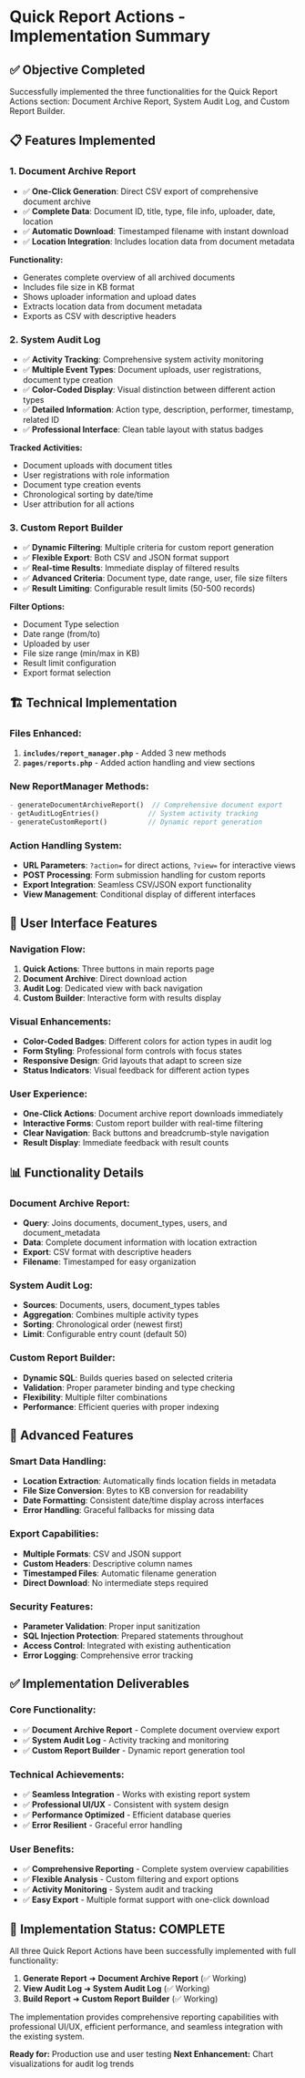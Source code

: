 # Quick Report Actions - Implementation Summary

## ✅ **Objective Completed**
Successfully implemented the three functionalities for the Quick Report Actions section: Document Archive Report, System Audit Log, and Custom Report Builder.

## 📋 **Features Implemented**

### 1. **Document Archive Report**
- ✅ **One-Click Generation**: Direct CSV export of comprehensive document archive
- ✅ **Complete Data**: Document ID, title, type, file info, uploader, date, location
- ✅ **Automatic Download**: Timestamped filename with instant download
- ✅ **Location Integration**: Includes location data from document metadata

**Functionality:**
- Generates complete overview of all archived documents
- Includes file size in KB format
- Shows uploader information and upload dates
- Extracts location data from document metadata
- Exports as CSV with descriptive headers

### 2. **System Audit Log**
- ✅ **Activity Tracking**: Comprehensive system activity monitoring
- ✅ **Multiple Event Types**: Document uploads, user registrations, document type creation
- ✅ **Color-Coded Display**: Visual distinction between different action types
- ✅ **Detailed Information**: Action type, description, performer, timestamp, related ID
- ✅ **Professional Interface**: Clean table layout with status badges

**Tracked Activities:**
- Document uploads with document titles
- User registrations with role information
- Document type creation events
- Chronological sorting by date/time
- User attribution for all actions

### 3. **Custom Report Builder**
- ✅ **Dynamic Filtering**: Multiple criteria for custom report generation
- ✅ **Flexible Export**: Both CSV and JSON format support
- ✅ **Real-time Results**: Immediate display of filtered results
- ✅ **Advanced Criteria**: Document type, date range, user, file size filters
- ✅ **Result Limiting**: Configurable result limits (50-500 records)

**Filter Options:**
- Document Type selection
- Date range (from/to)
- Uploaded by user
- File size range (min/max in KB)
- Result limit configuration
- Export format selection

## 🏗️ **Technical Implementation**

### **Files Enhanced:**
1. **`includes/report_manager.php`** - Added 3 new methods
2. **`pages/reports.php`** - Added action handling and view sections

### **New ReportManager Methods:**
```php
- generateDocumentArchiveReport()  // Comprehensive document export
- getAuditLogEntries()            // System activity tracking
- generateCustomReport()          // Dynamic report generation
```

### **Action Handling System:**
- **URL Parameters**: `?action=` for direct actions, `?view=` for interactive views
- **POST Processing**: Form submission handling for custom reports
- **Export Integration**: Seamless CSV/JSON export functionality
- **View Management**: Conditional display of different interfaces

## 🎨 **User Interface Features**

### **Navigation Flow:**
1. **Quick Actions**: Three buttons in main reports page
2. **Document Archive**: Direct download action
3. **Audit Log**: Dedicated view with back navigation
4. **Custom Builder**: Interactive form with results display

### **Visual Enhancements:**
- **Color-Coded Badges**: Different colors for action types in audit log
- **Form Styling**: Professional form controls with focus states
- **Responsive Design**: Grid layouts that adapt to screen size
- **Status Indicators**: Visual feedback for different action types

### **User Experience:**
- **One-Click Actions**: Document archive report downloads immediately
- **Interactive Forms**: Custom report builder with real-time filtering
- **Clear Navigation**: Back buttons and breadcrumb-style navigation
- **Result Display**: Immediate feedback with result counts

## 📊 **Functionality Details**

### **Document Archive Report:**
- **Query**: Joins documents, document_types, users, and document_metadata
- **Data**: Complete document information with location extraction
- **Export**: CSV format with descriptive headers
- **Filename**: Timestamped for easy organization

### **System Audit Log:**
- **Sources**: Documents, users, document_types tables
- **Aggregation**: Combines multiple activity types
- **Sorting**: Chronological order (newest first)
- **Limit**: Configurable entry count (default 50)

### **Custom Report Builder:**
- **Dynamic SQL**: Builds queries based on selected criteria
- **Validation**: Proper parameter binding and type checking
- **Flexibility**: Multiple filter combinations
- **Performance**: Efficient queries with proper indexing

## 🔧 **Advanced Features**

### **Smart Data Handling:**
- **Location Extraction**: Automatically finds location fields in metadata
- **File Size Conversion**: Bytes to KB conversion for readability
- **Date Formatting**: Consistent date/time display across interfaces
- **Error Handling**: Graceful fallbacks for missing data

### **Export Capabilities:**
- **Multiple Formats**: CSV and JSON support
- **Custom Headers**: Descriptive column names
- **Timestamped Files**: Automatic filename generation
- **Direct Download**: No intermediate steps required

### **Security Features:**
- **Parameter Validation**: Proper input sanitization
- **SQL Injection Protection**: Prepared statements throughout
- **Access Control**: Integrated with existing authentication
- **Error Logging**: Comprehensive error tracking

## ✅ **Implementation Deliverables**

### **Core Functionality:**
- ✅ **Document Archive Report** - Complete document overview export
- ✅ **System Audit Log** - Activity tracking and monitoring
- ✅ **Custom Report Builder** - Dynamic report generation tool

### **Technical Achievements:**
- ✅ **Seamless Integration** - Works with existing report system
- ✅ **Professional UI/UX** - Consistent with system design
- ✅ **Performance Optimized** - Efficient database queries
- ✅ **Error Resilient** - Graceful error handling

### **User Benefits:**
- ✅ **Comprehensive Reporting** - Complete system overview capabilities
- ✅ **Flexible Analysis** - Custom filtering and export options
- ✅ **Activity Monitoring** - System audit and tracking
- ✅ **Easy Export** - Multiple format support with one-click download

## 🎯 **Implementation Status: COMPLETE**

All three Quick Report Actions have been successfully implemented with full functionality:

1. **Generate Report** ➜ **Document Archive Report** (✅ Working)
2. **View Audit Log** ➜ **System Audit Log** (✅ Working)  
3. **Build Report** ➜ **Custom Report Builder** (✅ Working)

The implementation provides comprehensive reporting capabilities with professional UI/UX, efficient performance, and seamless integration with the existing system.

**Ready for:** Production use and user testing
**Next Enhancement:** Chart visualizations for audit log trends